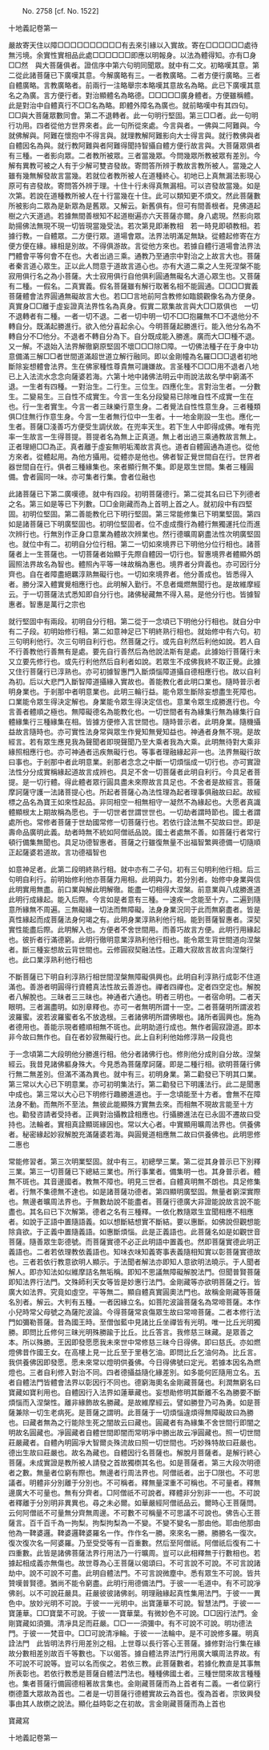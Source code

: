 ﻿　　No. 2758 [cf. No. 1522]

十地義記卷第一

嚴故寄天住以障□□□□□□□□□□有去來引緣以入實故。寄在□□□□□□處待無污境。余實性實相品此處□□□□□□即應以明報身。以法為體得知。亦有□身□□然　與大菩薩俱者。證信序中第六句明同聞眾。就中有二文。初略嘆其意。第二從此諸菩薩已下廣嘆其意。今解廣略有三。一者教廣略。二者方便行廣略。三者自體廣略。言教廣略者。前兩行一注略舉宗本略嘆其意故名為略。此已下廣嘆其意名之為廣。言方便行者。對治顯體名為略德。□□□□□廣身體者。方便雖稱體。此是對治中自體真行不□□名為略。即體外障名為廣也。就前略嘆中有其四句。□□與大菩薩眾數同會。第二不退轉者。此一句明行堅固。第三□□者。此一句明行功用。四者從他方世界來者。此一句所從來處。今言與者。一佛與二阿難與。今就佛解與。阿難在懷抱中不得言與。就理教解阿難影向大士得言與。就行教佛與者自體因名為與。就行教阿難與者阿難得聞持智攝自體方便行故言與。大菩薩眾俱者有三種。一者影向眾。二者教所被眾。三者當幾眾。今問幾眾所教被眾有差別。今解有異教可被之人有于少解可雙咨發故。寄問答所辨于教故言教所被人。當幾之人雖有幾無解發故言當幾。若就位者教所被人在道種終心。初地已上真無漏法影現心原可有咨發故。寄問答外辨于理。十住十行未得真無漏相。可以咨發故當幾。如是次第。若說在道種教所被人在十行當幾在十住。此可以類知更不煩文。然此菩薩數所被影向二眾為是新眾為是舊眾。又解云。新舊俱有。但可有間善根者。見佛道起樹之六天道過。若據無間善根知不起道樹遍亦六天菩薩亦爾。身八處現。然影向眾助揚佛法無現不現一切皆現當幾受法。若次第見即漸教相　若一時見即頓教相。若據行教。一自體眾。二方便行眾。道場會眾。法界法明滿足無缺。從體起修寄在方便方便在緣。緣相是別故。不得俱游故。言從他方來也。若據自體行道場會法界法門體會平等何會不在也。大者出過三乘。通教乃至通宗中對治之上故言大也。菩薩者秦言道心眾生。正以此人問意于道故言道心也。亦有大道二乘之人生死涅槃不能寂用俱行名之為小菩薩。大士寂用俱行自他俱利圓通無礙名大道心眾生也。又菩薩有二種。一假名。二真實義。假名菩薩雖有解行取著名相不能圓通。□□□□實義菩薩體會法界圓通無礙故言大也。若□□言地前阿含教修如臨鏡觀像名為方便身。真實身□□離于虛妄證真法界性名為真身。假實二眾集故言與大□□眾俱也　一切不退轉者有二種。一者一切不退。二者一切中明一切不□□抱羅無不□不退他分不轉自分。既滿起勝進行。欲入他分喜起余心。今明菩薩起勝進行。能入他分名為不轉自分不□他分。不退者不轉自分為下。自分既成能入勝進。廣而大□□種不退。又一解。不退始入法界解徹窮原堅固不壞□□□除□障。一切佛法種子在于身中功意備滿三解□□者世間道滿超世道立解行融同。即以金剛幢為名羅□□□退者初地斷除妄想體會法界。生在佛家種性尊貴無可譏嫌故。言圣種不□□□用不退者八地已上入法流水念念向薩婆若海。六第十地中諸佛法明云中雨說法故名學中窮滿不退。一生者有四種。一對治生。二行生。三位生。四應化生。言對治生者。一分數生。二變易生。三自性不成實生。今言一生名分段變易已除唯自性不成實一生在也。行一生者實生。今言一者三昧樂行意生身。二者覺法自性性意生身。三者種類俱□住無行作意生身。今言一生者無行位中一生者。十一地金剛設一生也。應化一生者。菩薩□淺善巧方便受生調伏故。在兜率天生。若下生人中即得成佛。唯有兜率一生故言一生得菩提。菩提者名為無上正真道。無上者出過三乘通教故言無上。正者理絕□□為正。真者離于虛妄無明垢濁故言真也。道者自體圓通為道也。從他方來者。從體起用。為他方攝用。從體亦是他也。佛者智正覺世間自在行。世界者器世間自在行。俱者三種緣集也。來者顯行無不集。即是眾生世間。集者三種圓備。會者圓同一味。亦可集者行集。會者位融也

此諸菩薩已下第二廣嘆德。就中有四段。初明菩薩德行。第二從其名曰已下列德者之名。第三如是等已下列數。□□金剛藏而為上首明上首之人。就初段中有四堅固。初明位堅固。第二善能教化已下明行堅固。第三常能修集已下明業堅固。第四如是諸菩薩已下明廣堅固也。初明位堅固者。位不虛成攬行為體行無獨運托位而進次辨行也。行無別作正身口意業為體故次辨業也。然行德曠周窮盡法性次明廣堅固也。就位中有二。初明自分位行相。第二一切如來境界已下明他分位行相也。諸菩薩者上一生菩薩也。一切菩薩者始顯于先際自體因一切行也。智惠境界者體顯外朗圓照法界故名為智也。體照內平等一味故稱為惠也。境界者分齊義也。亦可因行分齊也。自在者障盡絕羈淳熟無礙行也。一切如來境界者。他分善成也。皆悉得入者。勝分深入體實覺相應行也。此明解入勤行。不息者熾燃無聞行也。是故維摩經云。于一切菩薩法式悉知即自分行也。諸佛秘藏無不得入易。是他分行也。皆據智惠者。智惠是萬行之宗也

就行堅固中有兩段。初明自分行相。第二從于一念頃已下明他分行相也。就自分中有二子段。初明始修行相。第二如意神足已下明終熟行相也。就始修中有六句。初三句明利他行。次三句明自利行也。然菩薩之行。或先自利然后利他如說。若人自不行善教他行善無有是處。要先自行善然后為他說法斯有是處。此據始行菩薩行未又立要先修行也。或先行利他然后自利者如說。若眾生不成佛我終不取正覺。此據又住行菩薩行已淳熟也。亦可初據智惠門入斷煩惱障道攝自德相應行也。故以自利為初。后以大悲門入斷智障道攝緣入實故也。善能教化者此明口業也。隨時普示者明身業也。于剎那中者明意業也。此明三輪行益。能令眾生斷除妄想盡生死障也。口業能令眾生得決定解也。身業能令眾生得決定信也。意業令眾生成勝進行也。今言善者體順之極也。無障礙德名為能教化也。一切世間者有為緣集行無為緣集行自體緣集行三種緣集在相。皆據方便修入言世間也。隨時普示者。此明身業。隨機攝益故言隨時也。亦可實性法身常與眾生作覺知無覺知益也。神通者身無不現。是故經言。若有眾生應見我為聲聞者即現聲聞乃至大乘者我為大乘。此明無待對大乘非緣照相應行也。亦可神通者迅疾無礙行也。等事者理融緣起非一也。法界無礙行故曰事也。于剎那中者此明意業。剎那者念念之中斷一切煩惱成一切行也。亦可實證法性分分成實稱緣起道故言成辨也。具足不舍一切菩薩者此明自利行。今具足者菩提。是一切行體。得此體者眾行圓具盡未來際故言具足也。不舍者是故經言。菩薩摩訶薩守護一法諸菩提心也。所起者菩薩心為法性理為起者理事俱融故曰起。故經標之品名為寶王如來性起品。非同相空一相無相守一凝然不為緣起也。大愿者真識體顯根太上期故稱為愿也。于一切世者世謂世世也。一切劫者謂時節也。國土者謂處所也。常修者菩薩于世劫國常修一切菩薩行也。若依行詮法無不契故曰世。即是壽命品廣明此義。劫者時無不統如阿僧祇品說。國土者處無不善。如菩薩行者常行頓行備集無聞也。具足功德智惠者。菩薩之行雖復無量不出福智繁興德備一切隨順正起薩婆若道故。言功德福智也

如意神足者。此第二段明終熟行相。就中亦有二子句。初有三句明利他行相。后三句明自利行。前明始修利他亦菩薩力用相。此明與力。若分別者。始修中身業與信此明實用無盡。前口業與解此明解徹。能盡一切相得大涅槃。前意業與八成勝進道此明行成緣起。能入后際。今言如是者意有三種。一速疾一念能至十方。二遍到隨意所緣無不周遍。三無礙緣一切法而無障礙。法身身業況同于此而無窮盡者。皆是真性緣起而成菩薩法身何竭之有。此明身業淳熟利他行相。能到菩薩智惠者。深契實性能盡后際。此明解入也。方便者不舍世間用。而善巧故言方便。此明行用緣起也。彼折者行滿德窮。此明行徹明意業淳熟利他行相也。能令眾生背世間道向涅槃者。斷三種妄想故云背世間也。云修圓寂契融法性。正趣大寂故言故言向涅槃行也。此口業淳熟利他行相也

不斷菩薩已下明自利淳熟行相世間涅槃無障礙俱興也。此明自利淳熟行成彰不住道滿也。善游者明圓得行資體真法性故云善游也。禪者四禪也。定者四空定也。解脫者八解脫也。三昧者三三昧也。神通者六通也。明者三明也。一者宿命明。二者天眼明。三者漏盡明。如別章釋也。亦可一者無明所謂十一空。二者菩薩明所謂波若波羅蜜。波若波羅蜜者名不放逸根。三者諸佛明所謂佛眼也。諸所者圓興也。施為者德用也。善能示現者體順相無不斑也。此明助道行成也。無作者圓寂證道。即本非今故曰無作也。自在者妙寂無礙行也。此上自利利他始修淳熟一段竟也

于一念頃第二大段明他分勝進行相。他分者諸佛行也。修則他分成則自分故。涅槃經云。我昔見諸佛軀身殊大。今見悉為菩薩摩訶薩。即是二種行相。欲明菩薩行佛行無二無差別。但滿不滿為異也。就中有三。初明身業。第二勸發已下明其口業。第三常以大心已下明意業。亦可初明集法行。第二勸發已下明護法行。此二是聞惠中成也。第三常以大心已下明修行趣勝進道也。于一念頃能至十方者。會無不在障法身不動。而無所不至法。無彼此能顯殊方實無去來。而相無不現故言能至十方也。勸發咨請者受持者。正興對治攝教詮相應也。行攝勝進法在已永固不遷故曰受持也。法輪者。實相真詮顯斑緣因也。常以大心者。中實顯用曠周法界也。供養佛者。秘密緣起妙寂解脫充滿薩婆若海。與圓覺道相應無二故曰供養佛也。此明思修二惠也

常能修習者。第三次明業堅固。就中有三。初總學三業。第二從其身普示已下別釋三業。第三一切菩薩已下總結三業也。所行事業者。備集明一也。其身普示者。體無不斑也。其音邊國者。教無不障也。明見三世者。自體真明無不朗也。具足修集者。行無不集德無不達也。如是諸菩薩功德者。第四顯明廣堅固。無量者窮深實際也。無邊者曠周法界也。于無數劫說不能盡者。菩薩行德廣大非證能說故言說不能盡也。其名曰已下次解第。德者之名有三種釋。一依化教隨眾生宜聞相應不相應者。如說于正語中置隨語義。如以想斷結想實不斷結。要以惠斷。如佛說但觀想能除貪欲。于正義中置隨義語。如惠斷煩惱。此是正義語也。此菩薩名如是如觀世音菩薩。隨善眾生彰德號。而菩薩實德不必正此明語中置義也。然即菩薩實德此明正義語也。二者若依理教依義語也。知味衣味知義寄事表義隨相知實以彰菩薩實德故也。三者若依行教意欲明人顯示。于法聞者解法亦即知人意欲明法曉示。于人聞者解人。即亦知法如似維摩詰名無垢稱。即知不思議無障礙解脫法門。但聞普賢菩薩即知法界行法門。文殊師利天女等皆是妙惠行法門。金剛藏等亦欲明菩薩之行。皆廣大如法界。究竟如虛空。平等無二。顯自體真實圓奧法門也。故稱金剛藏等菩薩名別者。解云。大判有五種。一者因緣立名。如菩陀波論菩薩名為常啼菩薩。本作小兒時常父母號之為薩陀波論。今得菩薩常哀傷眾生故曰常啼菩薩。二者本修行法門如彌勒菩薩。昔為國王時。至僧伽藍中見諸比丘坐禪皆有光明。唯一比丘光明獨勝。即問比丘修何三昧光明殊勝踰于比丘。比丘答言。我修慈三昧藏。是眾善之本。所以殊勝。王因即發愿愿我未來世中常修慈三昧今日得佛。即曰慈氏。亦如燃燈佛昔作國王女。在高樓上見一比丘至于里巷乞油。即問比丘乞油何為。比丘言。我供養佛因即發愿。愿未來常以燈明供養佛。今日得佛號曰定光。若據本因名為燃燈也。三者自利修入對治不同。四者德攝益隨化緣差別。如多能何匠隨用立名。五者自體法門皆體會法界以彰因行不同也。德窮海奧名金剛藏菩薩也。利潤無窮名曰寶藏如寶利用也。自體因行入法界如蓮華藏也。妄想勛修明其斷離不名為勝要不斷煩惱而入涅槃性。離非緣飾故名勝藏。是故維摩經云。譬如勝登乃可為勇。如是菩薩兼除一切生老病死。是菩薩之謂明。此菩薩于一切煩惱違煩得無障礙故曰為勝也。曰藏者無為之行能除生死之闇故云曰藏也。圓藏者有為緣集不舍世間行即闇之明故名圓藏也。凈圓藏者自體世間即闇而常明凈中勝出故云凈圓藏也。照一切世間莊嚴藏者。自體內明圓凈大智爾炎殊流故曰照一切世間也。巧妙殊特故曰莊嚴也。德出生故曰莊嚴也。故名為藏也。自體因行名菩薩也。解脫月菩薩者。是解行終心菩薩。未成實證是教所被人請發之首故獨檦其名也。如是菩薩者。第三大段次明德者之數。無量者位窮有際也。無邊者行周法界也。阿僧祇者。出于□限也。不可思議者。明體非分別離于分別也。不可稱者。釋無量深重不可稱也。不可量者。釋無邊廣大不可量也。無有分齊者。□阿僧祇不可說者。釋體非分別非一一也。不可說者釋離于分別明非異異也。尋之未必爾。如華嚴經阿僧祇品云。爾時心王菩薩問。云何阿僧祇不可量無分齊無周邊。不可數不可稱量不可思議不可說也。佛告心王菩薩言。百千百千為一拘梨。拘梨拘梨為一不變。不變不變名一那由他。耶由他那由他為一鞞婆邏。鞞婆邏鞞婆羅名一作。作作名一勝。來來名一勝。勝勝名一復次。復次復次名一阿婆羅。乃至受受等有一百重數。然后至阿僧祇。阿僧祇后復有二十四重數。此皆是諸佛菩薩法界行用法乃一行曠周。豈可以此相釋無于行數相也。若據起相成義亦無傷也。故世尊為心王菩薩以偈頌曰。不可言說不可說。不可言說諸劫中。說不可說不可盡。此明自體法門。不可言說微塵中。悉有眾生不可說。皆共贊嘆普賢德。猶尚不能令窮盡。此明行用德備法門。于彼一一毛道中。有不可說凈佛剎。以不可說莊嚴具。莊嚴彼彼諸佛剎。明理融緣起真性集用法門。于彼一一異色中。放妙光明不可說。于彼一一光明中。出寶蓮華不可說。智慧法門。于彼一一寶蓮華。□□寶葉不可說。于彼一一寶華葉。有微妙色不可說。□□因行法門。金剛寶藏如須彌。清凈具足而莊嚴。□□一一須彌中。有不可說不可說。明功德法門。于彼一一梵音中。□□可說清凈輪。于彼一一法輪中。是不可說修多羅。明真詮法門　此皆明法界行用差別之相。上世尊以長行答心王菩薩。據修對治行集在緣故分數相差別故百千等數也。下以偈答。據自體法界法門行用廣大曠周法界故。有不可說不可說等。豈可以名而俟之。若依三教。此菩薩數者。若據化教直是其事無所表彰也。若依行教悉是菩薩自體法門法也。種種佛國土者。三種世間來故言種種也。集者菩薩行備圓德相著故言集也。金剛藏菩薩而為上首者有二義。一者位窮行檦德蓋大眾故為首也。二者是一切菩薩行德體實故云為首也。復為首者。宗致興發事由其人故檦之說法。顯化益時彰之在初故。言金剛藏菩薩而為上首也

寶藏寫

十地義記卷第一
